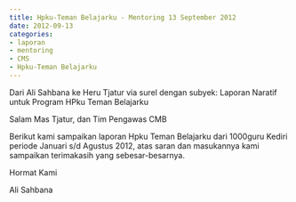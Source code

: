 ```yaml
---
title: Hpku-Teman Belajarku - Mentoring 13 September 2012
date: 2012-09-13
categories:
- laporan
- mentoring
- CMS
- Hpku-Teman Belajarku
---
```


Dari Ali Sahbana ke Heru Tjatur via surel dengan subyek: Laporan Naratif untuk Program HPku Teman Belajarku

Salam Mas Tjatur, dan Tim Pengawas CMB

Berikut kami sampaikan laporan Hpku Teman Belajarku dari 1000guru Kediri periode Januari s/d Agustus 2012, atas saran dan masukannya kami sampaikan terimakasih yang sebesar-besarnya.

Hormat Kami

Ali Sahbana
